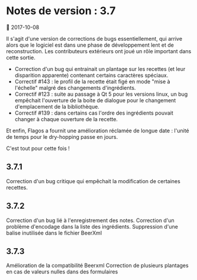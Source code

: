 # Notes de version : 3.7

:date: 2017-10-08


Il s'agit d'une version de corrections de bugs essentiellement, qui arrive alors que le logiciel est dans une phase de développement lent et de reconstruction.
Les contributeurs extérieurs ont joué un rôle important dans cette sortie.

* Correction d'un bug qui entrainait un plantage sur les recettes  (et leur disparition apparente) contenant certains caractères spéciaux.
* Correctif #143 : le profil de la recette était figé en mode "mise à l'échelle" malgré des changements d'ingrédients.
* Correctif #123 : suite au passage à Qt 5 pour les versions linux, un bug empêchait l'ouverture de la boite de dialogue pour le changement d'emplacement de la bibliothèque.
* Correctif #139 : dans certains cas l'ordre des ingrédients pouvait changer à chaque ouverture de la recette.


Et enfin, Flagos a fournit une amélioration réclamée de longue date : l'unité de temps pour le dry-hopping passe en jours.

C'est tout pour cette fois ! 

## 3.7.1

Correction d'un bug critique qui empêchait la modification de certaines recettes.

## 3.7.2

Correction d'un bug lié à l'enregistrement des notes.
Correction d'un problème d'encodage dans la liste des ingrédients.
Suppression d'une balise inutilisée dans le fichier BeerXml

## 3.7.3

Amélioration de la compatibilité Beerxml
Correction de plusieurs plantages en cas de valeurs nulles dans des formulaires
